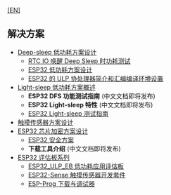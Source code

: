 [[EN]](readme_en.md) 

## 解决方案

* [Deep-sleep 低功耗方案设计](low_power_solution/readme_cn.md)
    * [RTC IO 唤醒 Deep Sleep 时功耗测试](low_power_solution/deep-sleep_current_test_cn.md)
    * [ESP32 低功耗方案设计](low_power_solution/esp32_lowpower_solution_cn.md)
    * [ESP32 的 ULP 协处理器简介和汇编编译环境设置](./low_power_solution/esp32_ulp_co-processor_and_assembly_environment_setup_cn.md)
* [Light-sleep 低功耗方案概述](DFS_and_light_sleep/readme_cn.md)
    * __ESP32 DFS 功能测试指南__ (中文文档即将发布)
    * __ESP32 Light-sleep 特性__ (中文文档即将发布)
    * [ESP32 Light-sleep 测试指南](./DFS_and_light_sleep/light_sleep_test_manual_cn.md)
* [触摸传感器方案设计](touch_pad_solution/touch_sensor_design_cn.md)
* [ESP32 芯片加密方案设计](security_solution/readme_cn.md)
    * [ESP32 安全方案](security_solution/esp32_secure_and_encrypt_cn.md)
    * __下载工具介绍__ (中文文档即将发布)
* [ESP32 评估板系列](evaluation_boards/readme_cn.md)
    * [ESP32_ULP_EB 低功耗应用评估板](evaluation_boards/esp32_ulp_eb_cn.md)
    * [ESP32-Sense 触摸传感器开发套件](evaluation_boards/esp32_sense_kit_guide_cn.md)
    * [ESP-Prog 下载与调试器](evaluation_boards/ESP-Prog_guide_cn.md)
